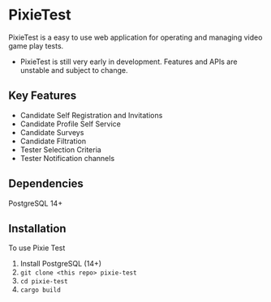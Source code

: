 # PixieTest

PixieTest is a easy to use web application for operating and managing video game play tests.

* PixieTest is still very early in development. Features and APIs are unstable and subject to change.

## Key Features

- Candidate Self Registration and Invitations
- Candidate Profile Self Service
- Candidate Surveys
- Candidate Filtration
- Tester Selection Criteria
- Tester Notification channels

## Dependencies

PostgreSQL 14+

## Installation

To use Pixie Test

1. Install PostgreSQL (14+)
1. `git clone <this repo> pixie-test`
1. `cd pixie-test`
1. `cargo build`
